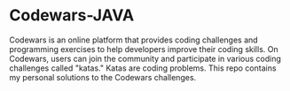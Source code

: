 # Codewars-JAVA
Codewars is an online platform that provides coding challenges and programming exercises to help developers improve their coding skills. On Codewars, users can join the community and participate in various coding challenges called "katas." Katas are coding problems.  This repo contains my personal solutions to the Codewars challenges.

